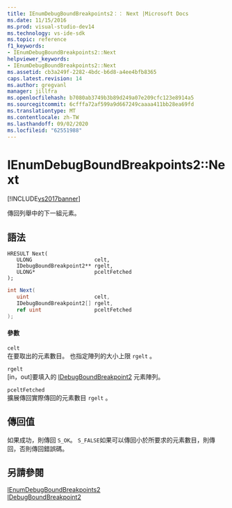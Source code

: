 ```yaml
---
title: IEnumDebugBoundBreakpoints2：： Next |Microsoft Docs
ms.date: 11/15/2016
ms.prod: visual-studio-dev14
ms.technology: vs-ide-sdk
ms.topic: reference
f1_keywords:
- IEnumDebugBoundBreakpoints2::Next
helpviewer_keywords:
- IEnumDebugBoundBreakpoints2::Next
ms.assetid: cb3a249f-2282-4bdc-b6d8-a4ee4bfb8365
caps.latest.revision: 14
ms.author: gregvanl
manager: jillfra
ms.openlocfilehash: b7080ab3749b3b89d249a07e209cfc123e8914a5
ms.sourcegitcommit: 6cfffa72af599a9d667249caaaa411bb28ea69fd
ms.translationtype: MT
ms.contentlocale: zh-TW
ms.lasthandoff: 09/02/2020
ms.locfileid: "62551988"
---
```

# <a name="ienumdebugboundbreakpoints2next"></a>IEnumDebugBoundBreakpoints2::Next
[!INCLUDE[vs2017banner](../../../includes/vs2017banner.md)]

傳回列舉中的下一組元素。  
  
## <a name="syntax"></a>語法  
  
```cpp#  
HRESULT Next(  
   ULONG                    celt,  
   IDebugBoundBreakpoint2** rgelt,  
   ULONG*                   pceltFetched  
);  
```  
  
```csharp  
int Next(  
   uint                     celt,  
   IDebugBoundBreakpoint2[] rgelt,  
   ref uint                 pceltFetched  
);  
```  
  
#### <a name="parameters"></a>參數  
 `celt`  
 在要取出的元素數目。 也指定陣列的大小上限 `rgelt` 。  
  
 `rgelt`  
 [in，out]要填入的 [IDebugBoundBreakpoint2](../../../extensibility/debugger/reference/idebugboundbreakpoint2.md) 元素陣列。  
  
 `pceltFetched`  
 擴展傳回實際傳回的元素數目 `rgelt` 。  
  
## <a name="return-value"></a>傳回值  
 如果成功，則傳回 `S_OK`。 `S_FALSE`如果可以傳回小於所要求的元素數目，則傳回，否則傳回錯誤碼。  
  
## <a name="see-also"></a>另請參閱  
 [IEnumDebugBoundBreakpoints2](../../../extensibility/debugger/reference/ienumdebugboundbreakpoints2.md)   
 [IDebugBoundBreakpoint2](../../../extensibility/debugger/reference/idebugboundbreakpoint2.md)
